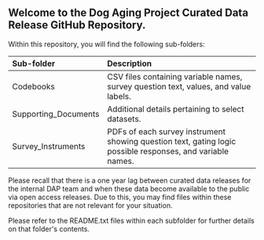 ## Welcome to the Dog Aging Project Curated Data Release GitHub Repository.

 Within this repository, you will find the following sub-folders:  
 
| Sub-folder      | Description |
| :--- | :----------- |
| Codebooks      | CSV files containing variable names, survey question text, values, and value labels.       |
| Supporting_Documents   | Additional details pertaining to select datasets.        |
| Survey_Instruments   | PDFs of each survey instrument showing question text, gating logic possible responses, and variable names.        |

Please recall that there is a one year lag between curated data releases for the internal DAP
team and when these data become available to the public via open access releases. 
Due to this,
you may find files within these repositories that are not relevant for your situation.

Please refer to the README.txt files within each subfolder for further details on that folder's contents.
